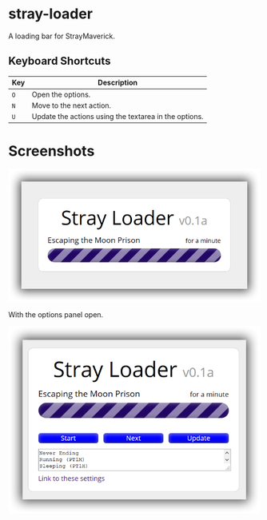 # stray-loader
A loading bar for StrayMaverick.

## Keyboard Shortcuts

| Key | Description |
| --- | ----------- |
| `O` | Open the options. |
| `N` | Move to the next action. |
| `U` | Update the actions using the textarea in the options. |


# Screenshots

![Screenshot](/docs/screenshot.png "Screenshot")

With the options panel open.

![Screenshot](/docs/screenshot-with-options.png "Screenshot with options open")
